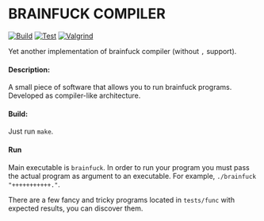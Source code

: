 # BRAINFUCK COMPILER
[![Build](https://github.com/sskcvqikf/brainfuck/actions/workflows/build.yml/badge.svg?branch=main)](https://github.com/sskcvqikf/brainfuck/actions/workflows/build.yml)
[![Test](https://github.com/sskcvqikf/brainfuck/actions/workflows/test.yml/badge.svg?branch=main)](https://github.com/sskcvqikf/brainfuck/actions/workflows/test.yml)
[![Valgrind](https://github.com/sskcvqikf/brainfuck/actions/workflows/valgrind.yml/badge.svg?branch=main)](https://github.com/sskcvqikf/brainfuck/actions/workflows/valgrind.yml)

Yet another implementation of brainfuck compiler (without `,` support).
#### Description:
A small piece of software that allows you to run brainfuck programs. Developed as compiler-like architecture.
#### Build:
Just run `make`.
#### Run
Main executable is `brainfuck`. In order to run your program you must pass the actual program as argument to an executable. For example, `./brainfuck "+++++++++++."`.

There are a few fancy and tricky programs located in `tests/func` with expected results, you can discover them.
